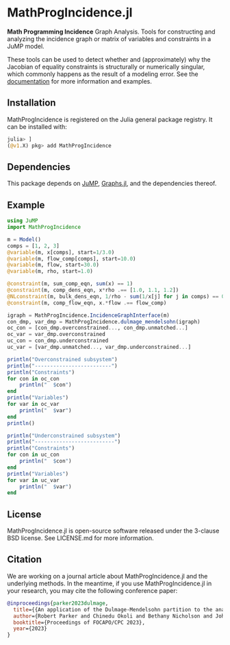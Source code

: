 # MathProgIncidence.jl
**Math Programming Incidence** Graph Analysis.
Tools for constructing and analyzing the
incidence graph or matrix of variables and constraints in a JuMP model.

These tools can be used to detect whether and (approximately) why the
Jacobian of equality constraints is structurally or numerically singular,
which commonly happens as the result of a modeling error.
See the [documentation](https://lanl-ansi.github.io/MathProgIncidence.jl/dev/)
for more information and examples.

## Installation
MathProgIncidence is registered on the Julia general package registry.
It can be installed with:
```julia
julia> ]
(@v1.X) pkg> add MathProgIncidence
```

## Dependencies
This package depends on
[JuMP](https://github.com/jump-dev/jump.jl),
[Graphs.jl](https://github.com/JuliaGraphs/Graphs.jl),
and the dependencies thereof.

## Example
```julia
using JuMP
import MathProgIncidence

m = Model()
comps = [1, 2, 3]
@variable(m, x[comps], start=1/3.0)
@variable(m, flow_comp[comps], start=10.0)
@variable(m, flow, start=30.0)
@variable(m, rho, start=1.0)

@constraint(m, sum_comp_eqn, sum(x) == 1)
@constraint(m, comp_dens_eqn, x*rho .== [1.0, 1.1, 1.2])
@NLconstraint(m, bulk_dens_eqn, 1/rho - sum(1/x[j] for j in comps) == 0)
@constraint(m, comp_flow_eqn, x.*flow .== flow_comp)

igraph = MathProgIncidence.IncidenceGraphInterface(m)
con_dmp, var_dmp = MathProgIncidence.dulmage_mendelsohn(igraph)
oc_con = [con_dmp.overconstrained..., con_dmp.unmatched...]
oc_var = var_dmp.overconstrained
uc_con = con_dmp.underconstrained
uc_var = [var_dmp.unmatched..., var_dmp.underconstrained...]

println("Overconstrained subsystem")
println("-------------------------")
println("Constraints")
for con in oc_con
    println("  $con")
end
println("Variables")
for var in oc_var
    println("  $var")
end
println()

println("Underconstrained subsystem")
println("--------------------------")
println("Constraints")
for con in uc_con
    println("  $con")
end
println("Variables")
for var in uc_var
    println("  $var")
end
```

## License
MathProgIncidence.jl is open-source software released under the 3-clause BSD license.
See LICENSE.md for more information.

## Citation
We are working on a journal article about MathProgIncidence.jl and the underlying methods.
In the meantime, if you use MathProgIncidence.jl in your research, you may cite the
following conference paper:
```bibtex
@inproceedings{parker2023dulmage,
  title={{An application of the Dulmage-Mendelsohn partition to the analysis of a discretized dynamic chemical looping combustion reactor model}},
  author={Robert Parker and Chinedu Okoli and Bethany Nicholson and John Siirola and Lorenz Biegler},
  booktitle={Proceedings of FOCAPO/CPC 2023},
  year={2023}
}
```
